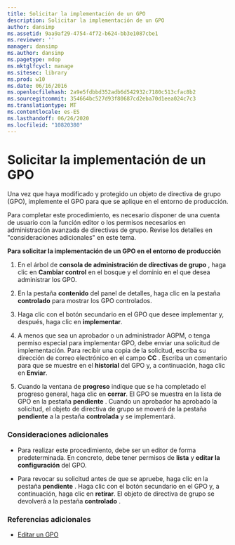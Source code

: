```yaml
---
title: Solicitar la implementación de un GPO
description: Solicitar la implementación de un GPO
author: dansimp
ms.assetid: 9aa9af29-4754-4f72-b624-bb3e1087cbe1
ms.reviewer: ''
manager: dansimp
ms.author: dansimp
ms.pagetype: mdop
ms.mktglfcycl: manage
ms.sitesec: library
ms.prod: w10
ms.date: 06/16/2016
ms.openlocfilehash: 2a9e5fdbbd352adb6d542932c7180c513cfac8b2
ms.sourcegitcommit: 354664bc527d93f80687cd2eba70d1eea024c7c3
ms.translationtype: MT
ms.contentlocale: es-ES
ms.lasthandoff: 06/26/2020
ms.locfileid: "10820380"
---
```

# Solicitar la implementación de un GPO


Una vez que haya modificado y protegido un objeto de directiva de grupo (GPO), implemente el GPO para que se aplique en el entorno de producción.

Para completar este procedimiento, es necesario disponer de una cuenta de usuario con la función editor o los permisos necesarios en administración avanzada de directivas de grupo. Revise los detalles en "consideraciones adicionales" en este tema.

**Para solicitar la implementación de un GPO en el entorno de producción**

1.  En el árbol de **consola de administración de directivas de grupo** , haga clic en **Cambiar control** en el bosque y el dominio en el que desea administrar los GPO.

2.  En la pestaña **contenido** del panel de detalles, haga clic en la pestaña **controlado** para mostrar los GPO controlados.

3.  Haga clic con el botón secundario en el GPO que desee implementar y, después, haga clic en **implementar**.

4.  A menos que sea un aprobador o un administrador AGPM, o tenga permiso especial para implementar GPO, debe enviar una solicitud de implementación. Para recibir una copia de la solicitud, escriba su dirección de correo electrónico en el campo **CC** . Escriba un comentario para que se muestre en el **historial** del GPO y, a continuación, haga clic en **Enviar**.

5.  Cuando la ventana de **progreso** indique que se ha completado el progreso general, haga clic en **cerrar**. El GPO se muestra en la lista de GPO en la pestaña **pendiente** . Cuando un aprobador ha aprobado la solicitud, el objeto de directiva de grupo se moverá de la pestaña **pendiente** a la pestaña **controlada** y se implementará.

### Consideraciones adicionales

-   Para realizar este procedimiento, debe ser un editor de forma predeterminada. En concreto, debe tener permisos de **lista** y **editar la configuración** del GPO.

-   Para revocar su solicitud antes de que se apruebe, haga clic en la pestaña **pendiente** . Haga clic con el botón secundario en el GPO y, a continuación, haga clic en **retirar**. El objeto de directiva de grupo se devolverá a la pestaña **controlado** .

### Referencias adicionales

-   [Editar un GPO](editing-a-gpo.md)

 

 






